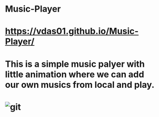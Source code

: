 # Music-Player
# https://vdas01.github.io/Music-Player/
# This is a simple music palyer with little animation where we can add our own musics from local and play.


# ![git](https://user-images.githubusercontent.com/72196604/122989960-09b5f280-d3c1-11eb-81bd-cbacd78cdaab.JPG)

